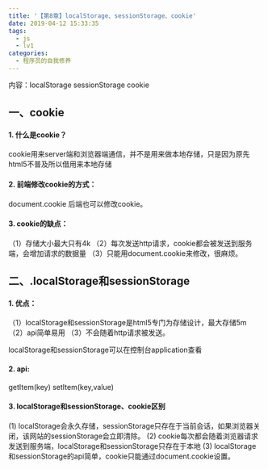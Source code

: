 ```yaml
---
title: '【第8章】localStorage、sessionStorage、cookie'
date: 2019-04-12 15:33:35
tags:
  - js
  - lv1
categories:
  - 程序员的自我修养
---
```

<meta name="referrer" content="no-referrer">

内容：localStorage sessionStorage cookie

## 一、cookie 
#### 1. 什么是cookie？
cookie用来server端和浏览器端通信，并不是用来做本地存储，只是因为原先html5不普及所以借用来本地存储
#### 2. 前端修改cookie的方式：
document.cookie 
后端也可以修改cookie。
#### 3. cookie的缺点：
（1）存储大小最大只有4k
（2）每次发送http请求，cookie都会被发送到服务端，会增加请求的数据量
（3）只能用document.cookie来修改，很麻烦。

## 二、.localStorage和sessionStorage
#### 1. 优点：
（1）localStorage和sessionStorage是html5专门为存储设计，最大存储5m
（2）api简单易用
（3）不会随着http请求被发送。

localStorage和sessionStorage可以在控制台application查看
#### 2. api:
getItem(key) 
setItem(key,value)

#### 3. localStorage和sessionStorage、cookie区别
(1) localStorage会永久存储，sessionStorage只存在于当前会话，如果浏览器关闭，该网站的sessionStorage会立即清除。
 (2) cookie每次都会随着浏览器请求发送到服务端，localStorage和sessionStorage只存在于本地
 (3) localStorage和sessionStorage的api简单，cookie只能通过document.cookie设置。